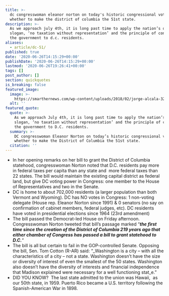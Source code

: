 ```yaml
---
title: >-
  dc congresswoman eleanor norton on today's historic congressional vote on
  whether to make the district of columbia the 51st state.
description: >-
  As we approach july 4th, it is long past time to apply the nation’s oldest
  slogan, ‘no taxation without representation’ and the principle of consent of
  the government to d.c. residents.
aliases:
  - article/dc-51/
published: true
date: '2020-06-26T14:15:29+00:00'
publishDate: '2020-06-26T14:15:29+00:00'
lastmod: '2020-06-26T19:26:41+00:00'
tags: []
post_author: []
section: quickquotes
is_breaking: false
featured_image:
  image: >-
    https://smarthernews.com/wp-content/uploads/2018/02/jorge-alcala-325378-1024x755.jpg
  alt: ''
featured_quote:
  quote: >-
    As we approach July 4th, it is long past time to apply the nation’s oldest
    slogan, ‘no taxation without representation’ and the principle of consent of
    the government to D.C. residents.
  summary: >-
    DC congresswoman Eleanor Norton on today’s historic congressional vote on
    whether to make the District of Columbia the 51st state.
  citation: ''
---
```

*   In her opening remarks on her bill to grant the District of Columbia statehood, congresswoman Norton noted that D.C. residents pay more in federal taxes per capita than any state and  more federal taxes than 22 states. The bill would maintain the existing capital district as federal land, but give DC voting power in Congress: one member to the House of Representatives and two in the Senate.
*   DC is home to about 702,000 residents (a larger population than both Vermont and Wyoming). DC has NO votes in Congress: 1 non-voting delegate (House rep. Eleanor Norton since 1991) & 0 senators (no say on confirmation of cabinet members, federal judges, etc). DC residents have voted in presidential elections since 1964 (23rd amendment)
*   The bill passed the Democrat-led House on Friday afternoon.  Congresswoman Norton tweeted that bill’s passage marked “_**the first time since the creation of the District of Columbia 219 years ago that either chamber of Congress has passed a bill to grant statehood to D.C.**_“
*   The bill is all but certain to fail in the GOP-controlled Senate. Opposing the bill, Sen. Tom Cotton (R-AR) said: “_Washington is a city – with all the characteristics of a city – not a state. Washington doesn’t have the size or diversity of interest of even the smallest of the 50 states. Washington also doesn’t have the diversity of interests and financial independence that Madison explained were necessary for a well functioning stat_e.”
*   DID YOU KNOW?  The last state admitted to the union was Hawaii,  as our 50th state, in 1959. Puerto Rico became a U.S. territory following the Spanish-American War in 1898.